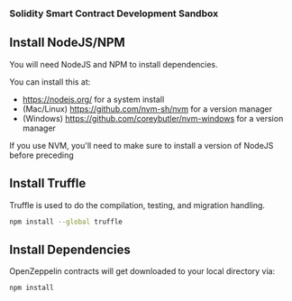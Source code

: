 ### Solidity Smart Contract Development Sandbox

## Install NodeJS/NPM

You will need NodeJS and NPM to install dependencies.

You can install this at:
- https://nodejs.org/ for a system install
- (Mac/Linux) https://github.com/nvm-sh/nvm for a version manager
- (Windows) https://github.com/coreybutler/nvm-windows  for a version manager

If you use NVM, you'll need to make sure to install a version of NodeJS before preceding

## Install Truffle

Truffle is used to do the compilation, testing, and migration handling.

``` bash
npm install --global truffle
```

## Install Dependencies

OpenZeppelin contracts will get downloaded to your local directory via:

``` base
npm install
```
